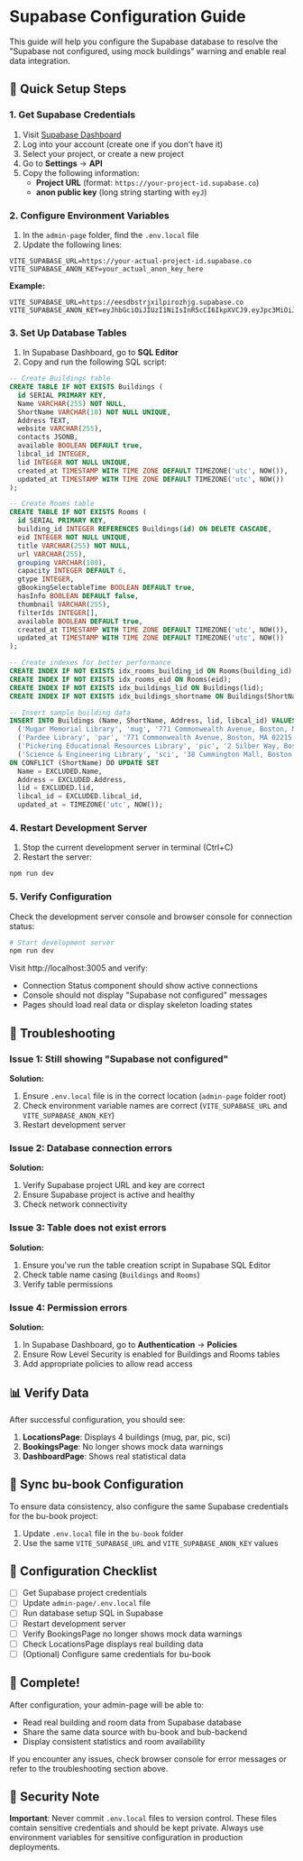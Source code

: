 # Supabase Configuration Guide

This guide will help you configure the Supabase database to resolve the "Supabase not configured, using mock buildings" warning and enable real data integration.

## 🚀 Quick Setup Steps

### 1. Get Supabase Credentials

1. Visit [Supabase Dashboard](https://supabase.com/dashboard)
2. Log into your account (create one if you don't have it)
3. Select your project, or create a new project
4. Go to **Settings** → **API**
5. Copy the following information:
   - **Project URL** (format: `https://your-project-id.supabase.co`)
   - **anon public key** (long string starting with `eyJ`)

### 2. Configure Environment Variables

1. In the `admin-page` folder, find the `.env.local` file
2. Update the following lines:

```env
VITE_SUPABASE_URL=https://your-actual-project-id.supabase.co
VITE_SUPABASE_ANON_KEY=your_actual_anon_key_here
```

**Example:**
```env
VITE_SUPABASE_URL=https://eesdbstrjxilpirozhjg.supabase.co
VITE_SUPABASE_ANON_KEY=eyJhbGciOiJIUzI1NiIsInR5cCI6IkpXVCJ9.eyJpc3MiOiJzdXBhYmFzZSIsInJlZiI6ImVlc2Ric3RyanhpbHBpcm96aGpnIiwicm9sZSI6ImFub24iLCJpYXQiOjE3NTI4NzkxNjQsImV4cCI6MjA2ODQ1NTE2NH0.pQKbSBfMOnCp_x9_W2pjBkV85O3VJeMEwRI5bkqFvsI
```

### 3. Set Up Database Tables

1. In Supabase Dashboard, go to **SQL Editor**
2. Copy and run the following SQL script:

```sql
-- Create Buildings table
CREATE TABLE IF NOT EXISTS Buildings (
  id SERIAL PRIMARY KEY,
  Name VARCHAR(255) NOT NULL,
  ShortName VARCHAR(10) NOT NULL UNIQUE,
  Address TEXT,
  website VARCHAR(255),
  contacts JSONB,
  available BOOLEAN DEFAULT true,
  libcal_id INTEGER,
  lid INTEGER NOT NULL UNIQUE,
  created_at TIMESTAMP WITH TIME ZONE DEFAULT TIMEZONE('utc', NOW()),
  updated_at TIMESTAMP WITH TIME ZONE DEFAULT TIMEZONE('utc', NOW())
);

-- Create Rooms table
CREATE TABLE IF NOT EXISTS Rooms (
  id SERIAL PRIMARY KEY,
  building_id INTEGER REFERENCES Buildings(id) ON DELETE CASCADE,
  eid INTEGER NOT NULL UNIQUE,
  title VARCHAR(255) NOT NULL,
  url VARCHAR(255),
  grouping VARCHAR(100),
  capacity INTEGER DEFAULT 6,
  gtype INTEGER,
  gBookingSelectableTime BOOLEAN DEFAULT true,
  hasInfo BOOLEAN DEFAULT false,
  thumbnail VARCHAR(255),
  filterIds INTEGER[],
  available BOOLEAN DEFAULT true,
  created_at TIMESTAMP WITH TIME ZONE DEFAULT TIMEZONE('utc', NOW()),
  updated_at TIMESTAMP WITH TIME ZONE DEFAULT TIMEZONE('utc', NOW())
);

-- Create indexes for better performance
CREATE INDEX IF NOT EXISTS idx_rooms_building_id ON Rooms(building_id);
CREATE INDEX IF NOT EXISTS idx_rooms_eid ON Rooms(eid);
CREATE INDEX IF NOT EXISTS idx_buildings_lid ON Buildings(lid);
CREATE INDEX IF NOT EXISTS idx_buildings_shortname ON Buildings(ShortName);

-- Insert sample building data
INSERT INTO Buildings (Name, ShortName, Address, lid, libcal_id) VALUES
  ('Mugar Memorial Library', 'mug', '771 Commonwealth Avenue, Boston, MA 02215', 19336, 19336),
  ('Pardee Library', 'par', '771 Commonwealth Avenue, Boston, MA 02215', 19818, 19818),
  ('Pickering Educational Resources Library', 'pic', '2 Silber Way, Boston, MA 02215', 18359, 18359),
  ('Science & Engineering Library', 'sci', '38 Cummington Mall, Boston, MA 02215', 20177, 20177)
ON CONFLICT (ShortName) DO UPDATE SET
  Name = EXCLUDED.Name,
  Address = EXCLUDED.Address,
  lid = EXCLUDED.lid,
  libcal_id = EXCLUDED.libcal_id,
  updated_at = TIMEZONE('utc', NOW());
```

### 4. Restart Development Server

1. Stop the current development server in terminal (Ctrl+C)
2. Restart the server:

```bash
npm run dev
```

### 5. Verify Configuration

Check the development server console and browser console for connection status:

```bash
# Start development server
npm run dev
```

Visit http://localhost:3005 and verify:
- Connection Status component should show active connections
- Console should not display "Supabase not configured" messages
- Pages should load real data or display skeleton loading states

## 🔧 Troubleshooting

### Issue 1: Still showing "Supabase not configured"

**Solution:**
1. Ensure `.env.local` file is in the correct location (`admin-page` folder root)
2. Check environment variable names are correct (`VITE_SUPABASE_URL` and `VITE_SUPABASE_ANON_KEY`)
3. Restart development server

### Issue 2: Database connection errors

**Solution:**
1. Verify Supabase project URL and key are correct
2. Ensure Supabase project is active and healthy
3. Check network connectivity

### Issue 3: Table does not exist errors

**Solution:**
1. Ensure you've run the table creation script in Supabase SQL Editor
2. Check table name casing (`Buildings` and `Rooms`)
3. Verify table permissions

### Issue 4: Permission errors

**Solution:**
1. In Supabase Dashboard, go to **Authentication** → **Policies**
2. Ensure Row Level Security is enabled for Buildings and Rooms tables
3. Add appropriate policies to allow read access

## 📊 Verify Data

After successful configuration, you should see:

1. **LocationsPage**: Displays 4 buildings (mug, par, pic, sci)
2. **BookingsPage**: No longer shows mock data warnings
3. **DashboardPage**: Shows real statistical data

## 🔄 Sync bu-book Configuration

To ensure data consistency, also configure the same Supabase credentials for the bu-book project:

1. Update `.env.local` file in the `bu-book` folder
2. Use the same `VITE_SUPABASE_URL` and `VITE_SUPABASE_ANON_KEY` values

## 📝 Configuration Checklist

- [ ] Get Supabase project credentials
- [ ] Update `admin-page/.env.local` file
- [ ] Run database setup SQL in Supabase
- [ ] Restart development server
- [ ] Verify BookingsPage no longer shows mock data warnings
- [ ] Check LocationsPage displays real building data
- [ ] (Optional) Configure same credentials for bu-book

## 🎉 Complete!

After configuration, your admin-page will be able to:
- Read real building and room data from Supabase database
- Share the same data source with bu-book and bub-backend
- Display consistent statistics and room availability

If you encounter any issues, check browser console for error messages or refer to the troubleshooting section above.

## 🔐 Security Note

**Important**: Never commit `.env.local` files to version control. These files contain sensitive credentials and should be kept private. Always use environment variables for sensitive configuration in production deployments.

